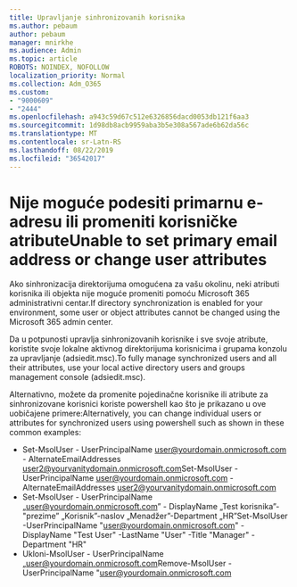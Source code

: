 ```yaml
---
title: Upravljanje sinhronizovanih korisnika
ms.author: pebaum
author: pebaum
manager: mnirkhe
ms.audience: Admin
ms.topic: article
ROBOTS: NOINDEX, NOFOLLOW
localization_priority: Normal
ms.collection: Adm_O365
ms.custom:
- "9000609"
- "2444"
ms.openlocfilehash: a943c59d67c512e6326856dacd0053db121f6aa3
ms.sourcegitcommit: 1d98db8acb9959aba3b5e308a567ade6b62da56c
ms.translationtype: MT
ms.contentlocale: sr-Latn-RS
ms.lasthandoff: 08/22/2019
ms.locfileid: "36542017"
---
```

# <a name="unable-to-set-primary-email-address-or-change-user-attributes"></a><span data-ttu-id="2c9a1-102">Nije moguće podesiti primarnu e-adresu ili promeniti korisničke atribute</span><span class="sxs-lookup"><span data-stu-id="2c9a1-102">Unable to set primary email address or change user attributes</span></span>

<span data-ttu-id="2c9a1-103">Ako sinhronizacija direktorijuma omogućena za vašu okolinu, neki atributi korisnika ili objekta nije moguće promeniti pomoću Microsoft 365 administrativni centar.</span><span class="sxs-lookup"><span data-stu-id="2c9a1-103">If directory synchronization is enabled for your environment, some user or object attributes cannot be changed using the Microsoft 365 admin center.</span></span>

<span data-ttu-id="2c9a1-104">Da u potpunosti upravlja sinhronizovanih korisnike i sve svoje atribute, koristite svoje lokalne aktivnog direktorijuma korisnicima i grupama konzolu za upravljanje (adsiedit.msc).</span><span class="sxs-lookup"><span data-stu-id="2c9a1-104">To fully manage synchronized users and all their attributes, use your local active directory users and groups management console (adsiedit.msc).</span></span>  

<span data-ttu-id="2c9a1-105">Alternativno, možete da promenite pojedinačne korisnike ili atribute za sinhronizovane korisnici koriste powershell kao što je prikazano u ove uobičajene primere:</span><span class="sxs-lookup"><span data-stu-id="2c9a1-105">Alternatively, you can change individual users or attributes for synchronized users using powershell such as shown in these common examples:</span></span> 
- <span data-ttu-id="2c9a1-106">Set-MsolUser - UserPrincipalName user@yourdomain.onmicrosoft.com - AlternateEmailAddresses user2@yourvanitydomain.onmicrosoft.com</span><span class="sxs-lookup"><span data-stu-id="2c9a1-106">Set-MsolUser -UserPrincipalName user@yourdomain.onmicrosoft.com -AlternateEmailAddresses user2@yourvanitydomain.onmicrosoft.com</span></span>
- <span data-ttu-id="2c9a1-107">Set-MsolUser - UserPrincipalName „user@yourdomain.onmicrosoft.com” - DisplayName „Test korisnika”-"prezime” „Korisnik”-naslov „Menadžer”-Department „HR”</span><span class="sxs-lookup"><span data-stu-id="2c9a1-107">Set-MsolUser -UserPrincipalName "user@yourdomain.onmicrosoft.com" -DisplayName "Test User" -LastName "User" -Title "Manager" -Department "HR"</span></span>
- <span data-ttu-id="2c9a1-108">Ukloni-MsolUser - UserPrincipalName „user@yourdomain.onmicrosoft.com</span><span class="sxs-lookup"><span data-stu-id="2c9a1-108">Remove-MsolUser -UserPrincipalName "user@yourdomain.onmicrosoft.com</span></span>
